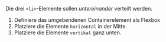 Die drei `<li>`-Elemente sollen *untereinander* verteilt werden.
1. Definiere das umgebendenen Containerelement als Flexbox
2. Platziere die Elemente `horizontal` in der Mitte.
3. Platziere die Elemente `vertikal` ganz unten.